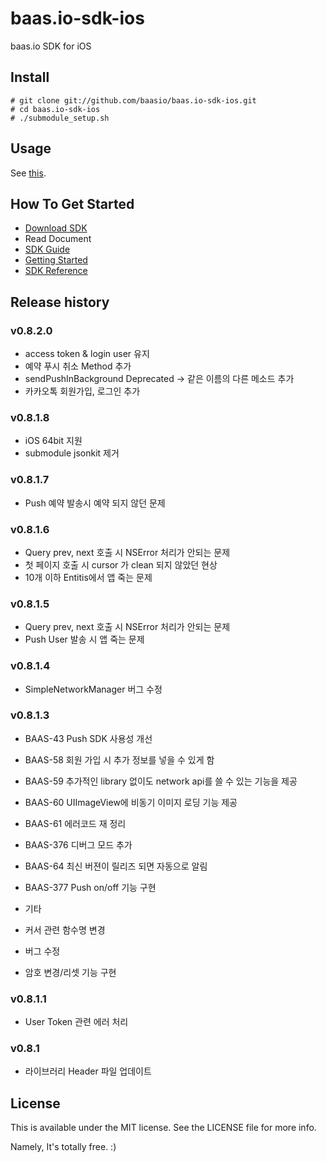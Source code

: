 baas.io-sdk-ios
===============

baas.io SDK for iOS


## Install

```
# git clone git://github.com/baasio/baas.io-sdk-ios.git
# cd baas.io-sdk-ios
# ./submodule_setup.sh
```

## Usage
See [this](https://github.com/baasio/baas.io-sdk-ios/wiki/Getting-Started#Install).

## How To Get Started
* [Download SDK](https://github.com/baasio/baas.io-sdk-ios/archive/master.zip)
* Read Document
 * [SDK Guide](https://github.com/baasio/baas.io-sdk-ios/wiki/SDK-Guide)
 * [Getting Started](https://github.com/baasio/baas.io-sdk-ios/wiki/Getting-Started)
 * [SDK Reference](https://baas.io/docs/ko/ios/reference/)


## Release history

### v0.8.2.0
* access token & login user 유지
* 예약 푸시 취소 Method 추가
* sendPushInBackground Deprecated -> 같은 이름의 다른 메소드 추가
* 카카오톡 회원가입, 로그인 추가

### v0.8.1.8
* iOS 64bit 지원
* submodule jsonkit 제거

### v0.8.1.7
* Push 예약 발송시 예약 되지 않던 문제

### v0.8.1.6
* Query prev, next 호출 시 NSError 처리가 안되는 문제
* 첫 페이지 호출 시 cursor 가 clean 되지 않았던 현상
* 10개 이하 Entitis에서 앱 죽는 문제

### v0.8.1.5
* Query prev, next 호출 시 NSError 처리가 안되는 문제
* Push User 발송 시 앱 죽는 문제

### v0.8.1.4
* SimpleNetworkManager 버그 수정


### v0.8.1.3
* BAAS-43 Push SDK 사용성 개선
* BAAS-58 회원 가입 시 추가 정보를 넣을 수 있게 함
* BAAS-59 추가적인 library 없이도 network api를 쓸 수 있는 기능을 제공
* BAAS-60 UIImageView에 비동기 이미지 로딩 기능 제공

* BAAS-61 에러코드 재 정리
* BAAS-376 디버그 모드 추가
* BAAS-64 최신 버젼이 릴리즈 되면 자동으로 알림
* BAAS-377 Push on/off 기능 구현

* 기타
 * 커서 관련 함수명 변경
 * 버그 수정
 * 암호 변경/리셋 기능 구현


### v0.8.1.1
* User Token 관련 에러 처리

### v0.8.1
* 라이브러리 Header 파일 업데이트

## License
This is available under the MIT license. See the LICENSE file for more info.

Namely, It's totally free. :)
